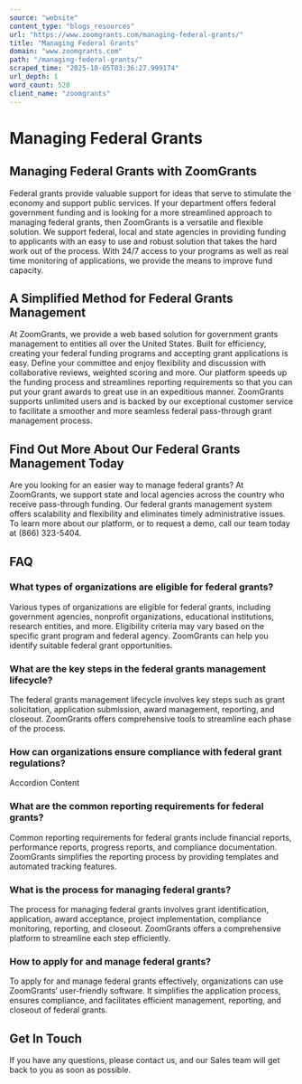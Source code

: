 ```yaml
---
source: "website"
content_type: "blogs_resources"
url: "https://www.zoomgrants.com/managing-federal-grants/"
title: "Managing Federal Grants"
domain: "www.zoomgrants.com"
path: "/managing-federal-grants/"
scraped_time: "2025-10-05T03:36:27.999174"
url_depth: 1
word_count: 528
client_name: "zoomgrants"
---
```


# Managing Federal Grants

## Managing Federal Grants with ZoomGrants

Federal grants provide valuable support for ideas that serve to stimulate the economy and support public services. If your department offers federal government funding and is looking for a more streamlined approach to managing federal grants, then ZoomGrants is a versatile and flexible solution. We support federal, local and state agencies in providing funding to applicants with an easy to use and robust solution that takes the hard work out of the process. With 24/7 access to your programs as well as real time monitoring of applications, we provide the means to improve fund capacity.

## A Simplified Method for Federal Grants Management

At ZoomGrants, we provide a web based solution for government grants management to entities all over the United States. Built for efficiency, creating your federal funding programs and accepting grant applications is easy. Define your committee and enjoy flexibility and discussion with collaborative reviews, weighted scoring and more. Our platform speeds up the funding process and streamlines reporting requirements so that you can put your grant awards to great use in an expeditious manner. ZoomGrants supports unlimited users and is backed by our exceptional customer service to facilitate a smoother and more seamless federal pass-through grant management process.

## Find Out More About Our Federal Grants Management Today

Are you looking for an easier way to manage federal grants? At ZoomGrants, we support state and local agencies across the country who receive pass-through funding. Our federal grants management system offers scalability and flexibility and eliminates timely administrative issues. To learn more about our platform, or to request a demo, call our team today at (866) 323-5404.

## FAQ

### What types of organizations are eligible for federal grants?

Various types of organizations are eligible for federal grants, including government agencies, nonprofit organizations, educational institutions, research entities, and more. Eligibility criteria may vary based on the specific grant program and federal agency. ZoomGrants can help you identify suitable federal grant opportunities.

### What are the key steps in the federal grants management lifecycle?

The federal grants management lifecycle involves key steps such as grant solicitation, application submission, award management, reporting, and closeout. ZoomGrants offers comprehensive tools to streamline each phase of the process.

### How can organizations ensure compliance with federal grant regulations?

Accordion Content

### What are the common reporting requirements for federal grants?

Common reporting requirements for federal grants include financial reports, performance reports, progress reports, and compliance documentation. ZoomGrants simplifies the reporting process by providing templates and automated tracking features.

### What is the process for managing federal grants?

The process for managing federal grants involves grant identification, application, award acceptance, project implementation, compliance monitoring, reporting, and closeout. ZoomGrants offers a comprehensive platform to streamline each step efficiently.

### How to apply for and manage federal grants?

To apply for and manage federal grants effectively, organizations can use ZoomGrants’ user-friendly software. It simplifies the application process, ensures compliance, and facilitates efficient management, reporting, and closeout of federal grants.

## Get In Touch

If you have any questions, please contact us, and our Sales team will get back to you as soon as possible.